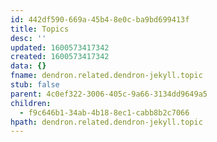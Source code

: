 ```yaml
---
id: 442df590-669a-45b4-8e0c-ba9bd699413f
title: Topics
desc: ''
updated: 1600573417342
created: 1600573417342
data: {}
fname: dendron.related.dendron-jekyll.topic
stub: false
parent: 4c0ef322-3006-405c-9a66-3134dd9649a5
children:
  - f9c646b1-34ab-4b18-8ec1-cabb8b2c7066
hpath: dendron.related.dendron-jekyll.topic
---
```


